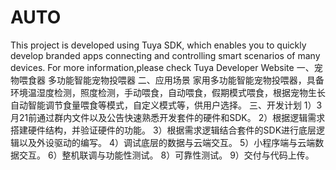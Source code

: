 # AUTO
This project is developed using Tuya SDK, 
which enables you to quickly develop branded apps connecting and controlling smart scenarios of many devices.
For more information,please check Tuya Developer Website
一、宠物喂食器
多功能智能宠物投喂器
二、应用场景
家用多功能智能宠物投喂器，具备环境温湿度检测，照度检测，手动喂食，自动喂食，假期模式喂食，根据宠物生长自动智能调节食量喂食等模式，自定义模式等，供用户选择。
三、开发计划
1）3月21前通过群内文件以及公告快速熟悉开发套件的硬件和SDK。
2）根据逻辑需求搭建硬件结构，并验证硬件的功能。
3）根据需求逻辑结合套件的SDK进行底层逻辑以及外设驱动的编写。
4）调试底层的数据与云端交互。
5）小程序端与云端数据交互。
6）整机联调与功能性测试。
8）可靠性测试。
9）交付与代码上传。





